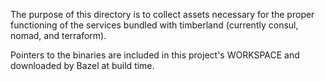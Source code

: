 The purpose of this directory is to collect assets necessary for the proper
functioning of the services bundled with timberland (currently consul, nomad,
and terraform).

Pointers to the binaries are included in this project's WORKSPACE and
downloaded by Bazel at build time.
